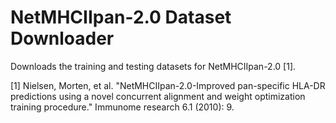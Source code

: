 NetMHCIIpan-2.0 Dataset Downloader
=================

Downloads the training and testing datasets for NetMHCIIpan-2.0 [1].


[1] Nielsen, Morten, et al. "NetMHCIIpan-2.0-Improved pan-specific HLA-DR predictions using a novel concurrent alignment and weight optimization training procedure." Immunome research 6.1 (2010): 9.
